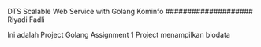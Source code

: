 DTS Scalable Web Service with Golang Kominfo
####################
Riyadi Fadli

Ini adalah Project Golang Assignment 1
Project menampilkan biodata